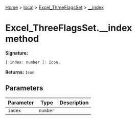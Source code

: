 [Home](./index) &gt; [local](local.md) &gt; [Excel\_ThreeFlagsSet](local.excel_threeflagsset.md) &gt; [\_\_index](local.excel_threeflagsset.__index.md)

# Excel\_ThreeFlagsSet.\_\_index method


**Signature:**
```javascript
[ index: number ]: Icon;
```
**Returns:** `Icon`

## Parameters

|  Parameter | Type | Description |
|  --- | --- | --- |
|  `index` | `number` |  |

